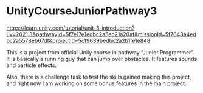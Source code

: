 # UnityCourseJuniorPathway3

https://learn.unity.com/tutorial/unit-3-introduction?uv=2021.3&pathwayId=5f7e17e1edbc2a5ec21a20af&missionId=5f7648a4edbc2a5578eb67df&projectId=5cf9639bedbc2a2b1fe1e848

This is a project from official Unily course in pathway "Junior Programmer".
It is basically a running guy that can jump over obstacles. It features sounds and particle effects.

Also, there is a challenge task to test the skills gained making this project, and right now I am working on some bonus features in the main project.
